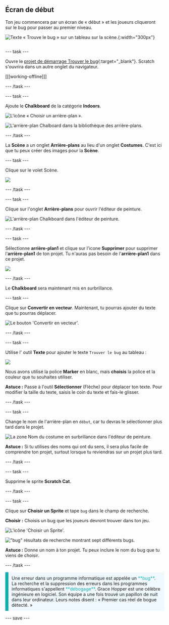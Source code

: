 ## Écran de début

<div style="display: flex; flex-wrap: wrap">
<div style="flex-basis: 200px; flex-grow: 1; margin-right: 15px;">
Ton jeu commencera par un écran de « début » et les joueurs cliqueront sur le bug pour passer au premier niveau.
</div>
<div>

![Texte « Trouve le bug » sur un tableau sur la scène.](images/start-screen.png){:width="300px"}

</div>
</div>

--- task ---

Ouvre le [projet de démarrage Trouver le bug](https://scratch.mit.edu/projects/582214723/editor){:target="_blank"}. Scratch s'ouvrira dans un autre onglet du navigateur.

[[[working-offline]]]

--- /task ---

--- task ---

Ajoute le **Chalkboard** de la catégorie **Indoors**.

![L'icône « Choisir un arrière-plan ».](images/backdrop-button.png)

![L'arrière-plan Chalboard dans la bibliothèque des arrière-plans.](images/chalkboard.png)

--- /task ---

La **Scène** a un onglet **Arrière-plans** au lieu d'un onglet **Costumes**. C'est ici que tu peux créer des images pour la **Scène**.

--- task ---

Clique sur le volet Scène.

![](images/stage-pane.png)

--- /task ---

--- task ---

Clique sur l'onglet **Arrière-plans** pour ouvrir l'éditeur de peinture.

![L'arrière-plan Chalkboard dans l'éditeur de peinture.](images/chalkboard-paint.png)

--- /task ---

--- task ---

Sélectionne **arrière-plan1** et clique sur l'icone **Supprimer** pour supprimer l'**arrière-plan1** de ton projet. Tu n'auras pas besoin de l'**arrière-plan1** dans ce projet.

![](images/delete-backdrop1.png)

--- /task ---

Le **Chalkboard** sera maintenant mis en surbrillance.

--- task ---

Clique sur **Convertir en vecteur**. Maintenant, tu pourras ajouter du texte que tu pourras déplacer.

![Le bouton 'Convertir en vecteur'.](images/vector-button.png)

--- /task ---

--- task ---

Utilise l' outil **Texte** pour ajouter le texte `Trouver le bug` au tableau :

![](images/chalkboard-text.png)

Nous avons utilisé la police **Marker** en blanc, mais **choisis** la police et la couleur que tu souhaites utiliser.

**Astuce :** Passe à l'outil **Sélectionner** (Flèche) pour déplacer ton texte. Pour modifier la taille du texte, saisis le coin du texte et fais-le glisser.

--- /task ---

--- task ---

Change le nom de l'arrière-plan en `début`, car tu devras le sélectionner plus tard dans le projet.

![La zone Nom du costume en surbrillance dans l'éditeur de peinture.](images/start-screen-name.png)

**Astuce :** Si tu utilises des noms qui ont du sens, il sera plus facile de comprendre ton projet, surtout lorsque tu reviendras sur un projet plus tard.

--- /task ---

--- task ---

Supprime le sprite **Scratch Cat**.

--- /task ---

--- task ---

Clique sur **Choisir un Sprite** et tape `bug` dans le champ de recherche.

**Choisir :** Choisis un bug que les joueurs devront trouver dans ton jeu.

![L'icône 'Choisir un Sprite'.](images/sprite-button.png)

!["bug" résultats de recherche montrant sept différents bugs.](images/bug-search.png)

**Astuce :** Donne un nom à ton projet. Tu peux inclure le nom du bug que tu viens de choisir.

--- /task ---

<p style="border-left: solid; border-width:10px; border-color: #0faeb0; background-color: aliceblue; padding: 10px;">
Une erreur dans un programme informatique est appelée un <span style="color: #0faeb0">**bug**</span>. La recherche et la suppression des erreurs dans les programmes informatiques s'appellent <span style="color: #0faeb0">**débogage**</span>. Grace Hopper est une célèbre ingénieure en logiciel. Son équipe a une fois trouvé un papillon de nuit dans leur ordinateur. Leurs notes disent : « Premier cas réel de bogue détecté. »
</p>

--- save ---

